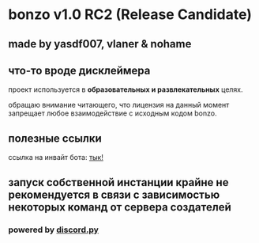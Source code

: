 # bonzo v1.0 RC2 (Release Candidate)

## made by yasdf007, vlaner & nohame

## что-то вроде дисклеймера

проект используется в __образовательных и развлекательных__ целях.

обращаю внимание читающего, что лицензия на данный момент запрещает любое взаимодействие с исходным кодом bonzo.

## полезные ссылки

ссылка на инвайт бота: [тык!](https://discordapp.com/api/oauth2/authorize?client_id=680132907859443790&permissions=8&scope=bot)

## запуск собственной инстанции крайне не рекомендуется в связи с зависимостью некоторых команд от сервера создателей

### powered by [discord.py](https://github.com/Rapptz/discord.py)
